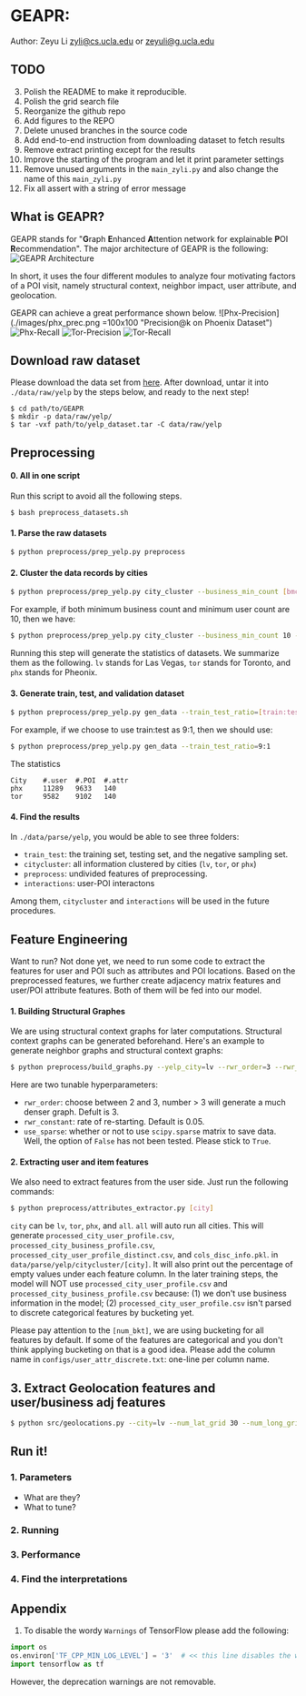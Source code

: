 # GEAPR: 

Author: Zeyu Li <zyli@cs.ucla.edu> or <zeyuli@g.ucla.edu>


## TODO
3. Polish the README to make it reproducible.
4. Polish the grid search file
5. Reorganize the github repo
6. Add figures to the REPO
7. Delete unused branches in the source code
8. Add end-to-end instruction from downloading dataset to fetch results
9. Remove extract printing except for the results
10. Improve the starting of the program and let it print parameter settings
11. Remove unused arguments in the `main_zyli.py` and also change the name of this `main_zyli.py`
12. Fix all assert with a string of error message

## What is GEAPR?
GEAPR stands for "**G**raph **E**nhanced **A**ttention network for explainable **P**OI **R**ecommendation".
The major architecture of GEAPR is the following:
![GEAPR Architecture](./images/pipeline.png)

In short, it uses the four different modules to analyze four motivating factors of a POI visit, 
namely structural context, neighbor impact, user attribute, and geolocation.

GEAPR can achieve a great performance shown below.
![Phx-Precision](./images/phx_prec.png =100x100 "Precision@k on Phoenix Dataset") ![Phx-Recall](./images/phx_recall.png "Recall@k on Phoenix Dataset")
![Tor-Precision](./images/tor_prec.png "Precision@k on Toronto Dataset") ![Tor-Recall](./images/tor_recall.png "Recall@k on Toronto Dataset")


## Download raw dataset
Please download the data set from [here](https://www.yelp.com/dataset).
After download, untar it into `./data/raw/yelp` by the steps below, and ready to the next step!
```shell script
$ cd path/to/GEAPR
$ mkdir -p data/raw/yelp/
$ tar -vxf path/to/yelp_dataset.tar -C data/raw/yelp
```

## Preprocessing

#### 0. All in one script
Run this script to avoid all the following steps.
```shell script
$ bash preprocess_datasets.sh
```

#### 1. Parse the raw datasets
```bash
$ python preprocess/prep_yelp.py preprocess
```

#### 2. Cluster the data records by cities
```bash
$ python preprocess/prep_yelp.py city_cluster --business_min_count [bmc] --user_min_count [umc]
```

For example, if both minimum business count and minimum user count are 10, then we have:
```bash
$ python preprocess/prep_yelp.py city_cluster --business_min_count 10 --user_min_count 10
```
Running this step will generate the statistics of datasets. We summarize them as the following.
`lv` stands for Las Vegas, `tor` stands for Toronto, and `phx` stands for Pheonix.

#### 3. Generate train, test, and validation dataset
```bash
$ python preprocess/prep_yelp.py gen_data --train_test_ratio=[train:test]
```
For example, if we choose to use train:test as 9:1, then we should use:
```bash
$ python preprocess/prep_yelp.py gen_data --train_test_ratio=9:1
```
The statistics
```text
City    #.user  #.POI  #.attr   
phx     11289   9633   140
tor     9582    9102   140
```

#### 4. Find the results
In `./data/parse/yelp`, you would be able to see three folders:
* `train_test`: the training set, testing set, and the negative sampling set.
* `citycluster`: all information clustered by cities (`lv`, `tor`, or `phx`)
* `preprocess`: undivided features of preprocessing.
* `interactions`: user-POI interactons 

Among them, `citycluster` and `interactions` will be used in the future procedures.

## Feature Engineering 
Want to run? Not done yet, we need to run some code to extract the features for user and POI such as attributes and POI locations.
Based on the preprocessed features, we further create adjacency matrix features 
and user/POI attribute features. Both of them will be fed into our model.

#### 1. Building Structural Graphes

We are using structural context graphs for later computations. 
Structural context graphs can be generated beforehand.
Here's an example to generate neighbor graphs and structural context graphs:
```bash
$ python preprocess/build_graphs.py --yelp_city=lv --rwr_order=3 --rwr_constant 0.05 --use_sparse_mat=True
```
Here are two tunable hyperparameters:
* `rwr_order`: choose between 2 and 3, number > 3 will generate a much denser graph. Defult is 3.
* `rwr_constant`: rate of re-starting. Default is 0.05.
* `use_sparse`: whether or not to use `scipy.sparse` matrix to save data. Well, the option of `False` has not been tested. Please stick to `True`.


#### 2. Extracting user and item features

We also need to extract features from the user side. Just run the following commands:
```bash
$ python preprocess/attributes_extractor.py [city]
```
`city` can be `lv`, `tor`, `phx`, and `all`. `all` will auto run all cities.
This will generate `processed_city_user_profile.csv`, `processed_city_business_profile.csv`, `processed_city_user_profile_distinct.csv`, and `cols_disc_info.pkl`.
in `data/parse/yelp/citycluster/[city]`. 
It will also print out the percentage of empty values under each feature column.
In the later training steps, the model will NOT use `processed_city_user_profile.csv` and `processed_city_business_profile.csv` because: (1) we don't use business information in the model; (2) `processed_city_user_profile.csv` isn't parsed to discrete categorical features by bucketing yet.

Please pay attention to the `[num_bkt]`, we are using bucketing for all features by default. If some of the features are categorical and you don't think applying bucketing on that is a good idea. Please add the column name in `configs/user_attr_discrete.txt`: one-line per column name.

## 3. Extract Geolocation features and user/business adj features
```bash
$ python src/geolocations.py --city=lv --num_lat_grid 30 --num_long_grid 30 --num_user 9582 --num_business 9102
```



## Run it!

### 1. Parameters
 - What are they?
 - What to tune?

### 2. Running 

### 3. Performance

### 4. Find the interpretations


## Appendix

1. To disable the wordy `Warnings` of TensorFlow please add the following:
```python
import os
os.environ['TF_CPP_MIN_LOG_LEVEL'] = '3'  # << this line disables the warnings
import tensorflow as tf
```
However, the deprecation warnings are not removable.
